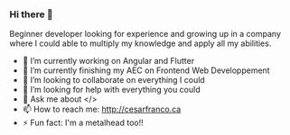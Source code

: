 ### Hi there 👋
Beginner developer looking for experience and growing up in a company where I could able to multiply my knowledge and apply all my abilities.


- 🔭 I’m currently working on Angular and Flutter
- 🌱 I’m currently finishing my AEC on Frontend Web Developpement
- 👯 I’m looking to collaborate on everything I could
- 🤔 I’m looking for help with everything you could
- 💬 Ask me about </>
- 📫 How to reach me: http://cesarfranco.ca
- ⚡ Fun fact: I'm a metalhead too!!
<!--
**kaesarg1/kaesarg1** is a ✨ _special_ ✨ repository because its `README.md` (this file) appears on your GitHub profile.


-->
